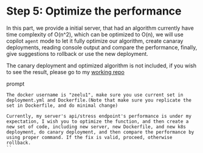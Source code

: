 # Step 5: Optimize the performance

In this part, we provide a initial server, that had an algorithm currently have time complexity of O(n^2), which can be optimized to O(n), we will use copilot `agent` mode to let it fully optimize our algorithm, create canaray deployments, reading console output and compare the performance, finally, give suggestions to rollback or use the new deployment.

The canary deployment and optimized algorithm is not included, if you wish to see the result, please go to my [working repo](https://github.com/Zhiyuanlu000217/cst8922-demo/tree/optimize_performance)

prompt 

```
The docker username is "zeelu1", make sure you use current set in deployment.yml and Dockerfile.(Note that make sure you replicate the set in Dockerfile, and do minimal change)

Currently, my server's api/stress endpoint's performance is under my expectation, I wish you to optimize the function, and then create a new set of code, including new server, new Dockerfile, and new k8s deployment, do canary deployment, and then compare the performance by using proper command. If the fix is valid, proceed, otherwise rollback.
``